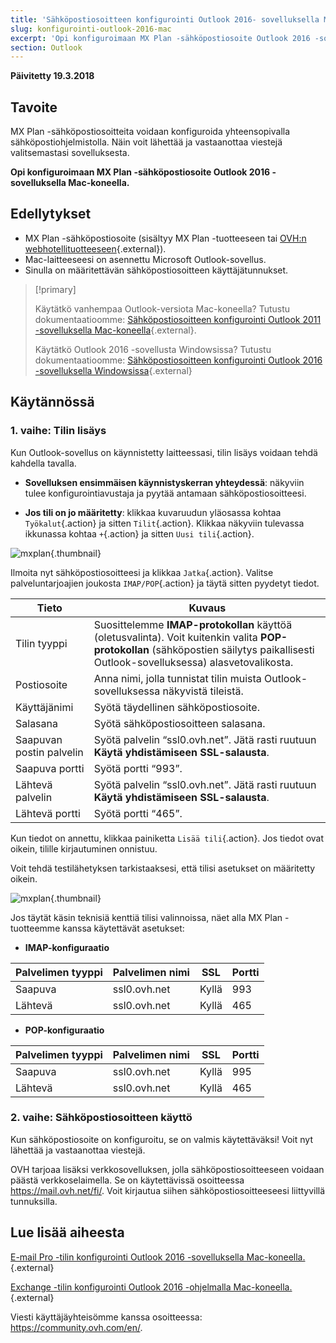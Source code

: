 ```yaml
---
title: 'Sähköpostiosoitteen konfigurointi Outlook 2016- sovelluksella Mac-koneella'
slug: konfigurointi-outlook-2016-mac
excerpt: 'Opi konfiguroimaan MX Plan -sähköpostiosoite Outlook 2016 -sovelluksella Mac-koneella'
section: Outlook
---
```


**Päivitetty 19.3.2018**

## Tavoite

MX Plan -sähköpostiosoitteita voidaan konfiguroida yhteensopivalla sähköpostiohjelmistolla. Näin voit lähettää ja vastaanottaa viestejä valitsemastasi sovelluksesta.

**Opi konfiguroimaan MX Plan -sähköpostiosoite Outlook 2016 -sovelluksella Mac-koneella.**

## Edellytykset

- MX Plan -sähköpostiosoite (sisältyy MX Plan -tuotteeseen tai [OVH:n webhotellituotteeseen](https://www.ovh-hosting.fi/webhotelli){.external}).
- Mac-laitteeseesi on asennettu Microsoft Outlook-sovellus.
- Sinulla on määritettävän sähköpostiosoitteen käyttäjätunnukset.

> [!primary]
>
> Käytätkö vanhempaa Outlook-versiota Mac-koneella? Tutustu dokumentaatioomme: [Sähköpostiosoitteen konfigurointi Outlook 2011 -sovelluksella Mac-koneella](https://docs.ovh.com/fi/emails/webhotellit_ja_sahkopostit_outlook_2011_-konfigurointiohje_os_xlle/){.external}.
>
> Käytätkö Outlook 2016 -sovellusta Windowsissa? Tutustu dokumentaatioomme: [Sähköpostiosoitteen konfigurointi Outlook 2016 -sovelluksella Windowsissa](https://docs.ovh.com/fi/emails/konfigurointi-outlook-2016/){.external}
>

## Käytännössä

### 1. vaihe: Tilin lisäys

Kun Outlook-sovellus on käynnistetty laitteessasi, tilin lisäys voidaan tehdä kahdella tavalla.

- **Sovelluksen ensimmäisen käynnistyskerran yhteydessä**: näkyviin tulee konfigurointiavustaja ja pyytää antamaan sähköpostiosoitteesi.

- **Jos tili on jo määritetty**: klikkaa kuvaruudun yläosassa kohtaa `Työkalut`{.action} ja sitten `Tilit`{.action}. Klikkaa näkyviin tulevassa ikkunassa kohtaa `+`{.action} ja sitten `Uusi tili`{.action}.

![mxplan](images/configuration-outlook-2016-mac-step1.png){.thumbnail}

Ilmoita nyt sähköpostiosoitteesi ja klikkaa `Jatka`{.action}. Valitse palveluntarjoajien joukosta `IMAP/POP`{.action} ja täytä sitten pyydetyt tiedot.

|Tieto|Kuvaus|
|---|---|
|Tilin tyyppi|Suosittelemme **IMAP-protokollan** käyttöä (oletusvalinta). Voit kuitenkin valita **POP-protokollan** (sähköpostien säilytys paikallisesti Outlook-sovelluksessa) alasvetovalikosta.|
|Postiosoite|Anna nimi, jolla tunnistat tilin muista Outlook-sovelluksessa näkyvistä tileistä.|
|Käyttäjänimi|Syötä täydellinen sähköpostiosoite.|
|Salasana|Syötä sähköpostiosoitteen salasana.|
|Saapuvan postin palvelin|Syötä palvelin “ssl0.ovh.net”. Jätä rasti ruutuun **Käytä yhdistämiseen SSL-salausta**.|
|Saapuva portti|Syötä portti “993”.|
|Lähtevä palvelin|Syötä palvelin “ssl0.ovh.net”. Jätä rasti ruutuun **Käytä yhdistämiseen SSL-salausta**.|
|Lähtevä portti|Syötä portti “465”.|

Kun tiedot on annettu, klikkaa painiketta `Lisää tili`{.action}. Jos tiedot ovat oikein, tilille kirjautuminen onnistuu.

Voit tehdä testilähetyksen tarkistaaksesi, että tilisi asetukset on määritetty oikein.

![mxplan](images/configuration-outlook-2016-mac-step2.png){.thumbnail}

Jos täytät käsin teknisiä kenttiä tilisi valinnoissa, näet alla MX Plan -tuotteemme kanssa käytettävät asetukset:

- **IMAP-konfiguraatio**

|Palvelimen tyyppi|Palvelimen nimi|SSL|Portti|
|---|---|---|---|
|Saapuva|ssl0.ovh.net|Kyllä|993|
|Lähtevä|ssl0.ovh.net|Kyllä|465|

- **POP-konfiguraatio**

|Palvelimen tyyppi|Palvelimen nimi|SSL|Portti|
|---|---|---|---|
|Saapuva|ssl0.ovh.net|Kyllä|995|
|Lähtevä|ssl0.ovh.net|Kyllä|465|

### 2. vaihe: Sähköpostiosoitteen käyttö

Kun sähköpostiosoite on konfiguroitu, se on valmis käytettäväksi! Voit nyt lähettää ja vastaanottaa viestejä.

OVH tarjoaa lisäksi verkkosovelluksen, jolla sähköpostiosoitteeseen voidaan päästä verkkoselaimella. Se on käytettävissä osoitteessa <https://mail.ovh.net/fi/>. Voit kirjautua siihen sähköpostiosoitteeseesi liittyvillä tunnuksilla.

## Lue lisää aiheesta

[E-mail Pro -tilin konfigurointi Outlook 2016 -sovelluksella Mac-koneella.](https://docs.ovh.com/gb/en/emails-pro/configuration-outlook-2016-mac/){.external}

[Exchange -tilin konfigurointi Outlook 2016 -ohjelmalla Mac-koneella.](https://docs.ovh.com/gb/en/microsoft-collaborative-solutions/configuration-outlook-2016-mac/){.external}

Viesti käyttäjäyhteisömme kanssa osoitteessa: <https://community.ovh.com/en/>.